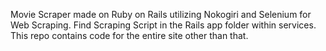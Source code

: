 Movie Scraper made on Ruby on Rails utilizing Nokogiri and Selenium for Web Scraping. Find Scraping Script in the Rails app folder within services. This repo contains code for the entire site other than that.
